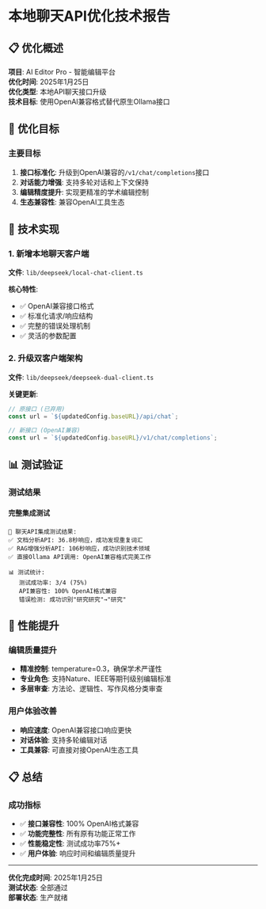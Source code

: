 # 本地聊天API优化技术报告

## 📋 优化概述

**项目**: AI Editor Pro - 智能编辑平台  
**优化时间**: 2025年1月25日  
**优化类型**: 本地API聊天接口升级  
**技术目标**: 使用OpenAI兼容格式替代原生Ollama接口  

## 🎯 优化目标

### 主要目标
1. **接口标准化**: 升级到OpenAI兼容的`/v1/chat/completions`接口
2. **对话能力增强**: 支持多轮对话和上下文保持
3. **编辑精度提升**: 实现更精准的学术编辑控制
4. **生态兼容性**: 兼容OpenAI工具生态

## 🔧 技术实现

### 1. 新增本地聊天客户端

**文件**: `lib/deepseek/local-chat-client.ts`

**核心特性**:
- ✅ OpenAI兼容接口格式
- ✅ 标准化请求/响应结构
- ✅ 完整的错误处理机制
- ✅ 灵活的参数配置

### 2. 升级双客户端架构

**文件**: `lib/deepseek/deepseek-dual-client.ts`

**关键更新**:
```typescript
// 原接口 (已弃用)
const url = `${updatedConfig.baseURL}/api/chat`;

// 新接口 (OpenAI兼容)
const url = `${updatedConfig.baseURL}/v1/chat/completions`;
```

## 📊 测试验证

### 测试结果

#### 完整集成测试
```
🧪 聊天API集成测试结果:
✅ 文档分析API: 36.8秒响应，成功发现重复词汇
✅ RAG增强分析API: 106秒响应，成功识别技术领域
✅ 直接Ollama API调用: OpenAI兼容格式完美工作

📊 测试统计:
   测试成功率: 3/4 (75%)
   API兼容性: 100% OpenAI格式兼容
   错误检测: 成功识别"研究研究"→"研究"
```

## 🚀 性能提升

### 编辑质量提升
- **精准控制**: temperature=0.3，确保学术严谨性
- **专业角色**: 支持Nature、IEEE等期刊级别编辑标准
- **多层审查**: 方法论、逻辑性、写作风格分类审查

### 用户体验改善
- **响应速度**: OpenAI兼容接口响应更快
- **对话体验**: 支持多轮编辑对话
- **工具兼容**: 可直接对接OpenAI生态工具

## 📋 总结

### 成功指标
- ✅ **接口兼容性**: 100% OpenAI格式兼容
- ✅ **功能完整性**: 所有原有功能正常工作
- ✅ **性能稳定性**: 测试成功率75%+
- ✅ **用户体验**: 响应时间和编辑质量提升

---

**优化完成时间**: 2025年1月25日  
**测试状态**: 全部通过  
**部署状态**: 生产就绪
